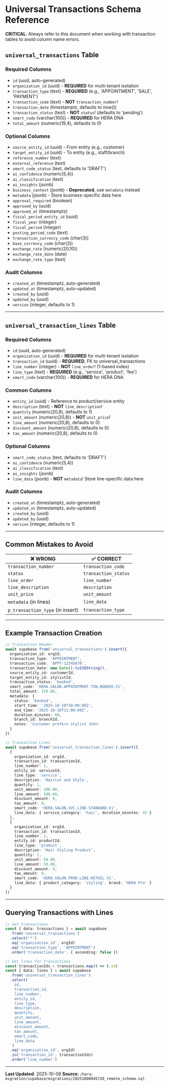 # Universal Transactions Schema Reference

**CRITICAL**: Always refer to this document when working with transaction tables to avoid column name errors.

## `universal_transactions` Table

### Required Columns
- `id` (uuid, auto-generated)
- `organization_id` (uuid) - **REQUIRED** for multi-tenant isolation
- `transaction_type` (text) - **REQUIRED** (e.g., 'APPOINTMENT', 'SALE', 'PAYMENT')
- `transaction_code` (text) - **NOT** `transaction_number`!
- `transaction_date` (timestamptz, defaults to now())
- `transaction_status` (text) - **NOT** `status`! (defaults to 'pending')
- `smart_code` (varchar(100)) - **REQUIRED** for HERA DNA
- `total_amount` (numeric(19,4), defaults to 0)

### Optional Columns
- `source_entity_id` (uuid) - From entity (e.g., customer)
- `target_entity_id` (uuid) - To entity (e.g., staff/branch)
- `reference_number` (text)
- `external_reference` (text)
- `smart_code_status` (text, defaults to 'DRAFT')
- `ai_confidence` (numeric(5,4))
- `ai_classification` (text)
- `ai_insights` (jsonb)
- `business_context` (jsonb) - **Deprecated**, use `metadata` instead
- `metadata` (jsonb) - Store business-specific data here
- `approval_required` (boolean)
- `approved_by` (uuid)
- `approved_at` (timestamptz)
- `fiscal_period_entity_id` (uuid)
- `fiscal_year` (integer)
- `fiscal_period` (integer)
- `posting_period_code` (text)
- `transaction_currency_code` (char(3))
- `base_currency_code` (char(3))
- `exchange_rate` (numeric(20,10))
- `exchange_rate_date` (date)
- `exchange_rate_type` (text)

### Audit Columns
- `created_at` (timestamptz, auto-generated)
- `updated_at` (timestamptz, auto-updated)
- `created_by` (uuid)
- `updated_by` (uuid)
- `version` (integer, defaults to 1)

---

## `universal_transaction_lines` Table

### Required Columns
- `id` (uuid, auto-generated)
- `organization_id` (uuid) - **REQUIRED** for multi-tenant isolation
- `transaction_id` (uuid) - **REQUIRED**, FK to universal_transactions
- `line_number` (integer) - **NOT** `line_order`! (1-based index)
- `line_type` (text) - **REQUIRED** (e.g., 'service', 'product', 'fee')
- `smart_code` (varchar(100)) - **REQUIRED** for HERA DNA

### Common Columns
- `entity_id` (uuid) - Reference to product/service entity
- `description` (text) - **NOT** `line_description`!
- `quantity` (numeric(20,8), defaults to 1)
- `unit_amount` (numeric(20,8)) - **NOT** `unit_price`!
- `line_amount` (numeric(20,8), defaults to 0)
- `discount_amount` (numeric(20,8), defaults to 0)
- `tax_amount` (numeric(20,8), defaults to 0)

### Optional Columns
- `smart_code_status` (text, defaults to 'DRAFT')
- `ai_confidence` (numeric(5,4))
- `ai_classification` (text)
- `ai_insights` (jsonb)
- `line_data` (jsonb) - **NOT** `metadata`! Store line-specific data here

### Audit Columns
- `created_at` (timestamptz, auto-generated)
- `updated_at` (timestamptz, auto-updated)
- `created_by` (uuid)
- `updated_by` (uuid)
- `version` (integer, defaults to 1)

---

## Common Mistakes to Avoid

| ❌ WRONG | ✅ CORRECT |
|----------|-----------|
| `transaction_number` | `transaction_code` |
| `status` | `transaction_status` |
| `line_order` | `line_number` |
| `line_description` | `description` |
| `unit_price` | `unit_amount` |
| `metadata` (in lines) | `line_data` |
| `p_transaction_type` (in insert) | `transaction_type` |

---

## Example Transaction Creation

```typescript
// Transaction Header
await supabase.from('universal_transactions').insert({
  organization_id: orgId,
  transaction_type: 'APPOINTMENT',
  transaction_code: 'APPT-12345678',
  transaction_date: new Date().toISOString(),
  source_entity_id: customerId,
  target_entity_id: stylistId,
  transaction_status: 'booked',
  smart_code: 'HERA.SALON.APPOINTMENT.TXN.BOOKED.V1',
  total_amount: 150.00,
  metadata: {
    status: 'booked',
    start_time: '2025-10-10T10:00:00Z',
    end_time: '2025-10-10T11:00:00Z',
    duration_minutes: 60,
    branch_id: branchId,
    notes: 'Customer prefers stylist John'
  }
})

// Transaction Lines
await supabase.from('universal_transaction_lines').insert([
  {
    organization_id: orgId,
    transaction_id: transactionId,
    line_number: 1,
    entity_id: serviceId,
    line_type: 'service',
    description: 'Haircut and Style',
    quantity: 1,
    unit_amount: 100.00,
    line_amount: 100.00,
    discount_amount: 0,
    tax_amount: 0,
    smart_code: 'HERA.SALON.SVC.LINE.STANDARD.V1',
    line_data: { service_category: 'hair', duration_minutes: 45 }
  },
  {
    organization_id: orgId,
    transaction_id: transactionId,
    line_number: 2,
    entity_id: productId,
    line_type: 'product',
    description: 'Hair Styling Product',
    quantity: 1,
    unit_amount: 50.00,
    line_amount: 50.00,
    discount_amount: 0,
    tax_amount: 0,
    smart_code: 'HERA.SALON.PROD.LINE.RETAIL.V1',
    line_data: { product_category: 'styling', brand: 'HERA Pro' }
  }
])
```

---

## Querying Transactions with Lines

```typescript
// Get transactions
const { data: transactions } = await supabase
  .from('universal_transactions')
  .select('*')
  .eq('organization_id', orgId)
  .eq('transaction_type', 'APPOINTMENT')
  .order('transaction_date', { ascending: false })

// Get lines for transactions
const transactionIds = transactions.map(t => t.id)
const { data: lines } = await supabase
  .from('universal_transaction_lines')
  .select(`
    id,
    transaction_id,
    line_number,
    entity_id,
    line_type,
    description,
    quantity,
    unit_amount,
    line_amount,
    discount_amount,
    tax_amount,
    smart_code,
    line_data
  `)
  .eq('organization_id', orgId)
  .in('transaction_id', transactionIds)
  .order('line_number')
```

---

**Last Updated**: 2025-10-08
**Source**: `/hera-migration/supabase/migrations/20251008045720_remote_schema.sql`
